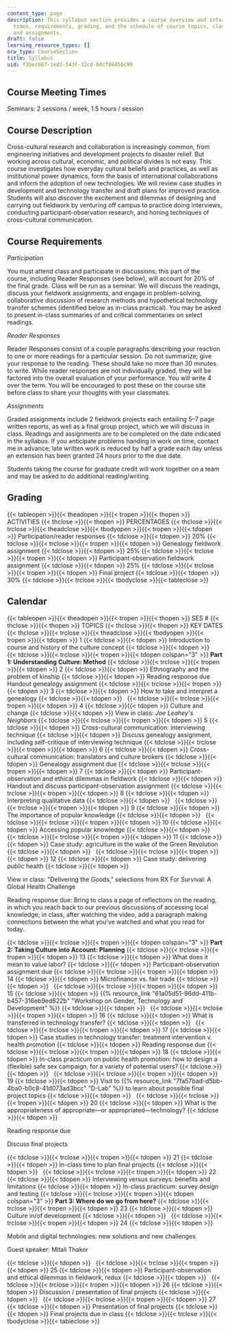 ```yaml
---
content_type: page
description: This syllabus section provides a course overview and information on meeting
  times, requirements, grading, and the schedule of course topics, class activities,
  and assignments.
draft: false
learning_resource_types: []
ocw_type: CourseSection
title: Syllabus
uid: f3bec667-1ed2-543f-32cd-bdcf8645bc99
---
```

## Course Meeting Times

Seminars: 2 sessions / week, 1.5 hours / session

## Course Description

Cross-cultural research and collaboration is increasingly common, from engineering initiatives and development projects to disaster relief. But working across cultural, economic, and political divides is not easy. This course investigates how everyday cultural beliefs and practices, as well as institutional power dynamics, form the basis of international collaborations and inform the adoption of new technologies. We will review case studies in development and technology transfer and draft plans for improved practice. Students will also discover the excitement and dilemmas of designing and carrying out fieldwork by venturing off campus to practice doing interviews, conducting participant-observation research, and honing techniques of cross-cultural communication.

## Course Requirements

*Participation*

You must attend class and participate in discussions; this part of the course, including Reader Responses (see below), will account for 20% of the final grade. Class will be run as a seminar. We will discuss the readings, discuss your fieldwork assignments, and engage in problem-solving, collaborative discussion of research methods and hypothetical technology transfer schemes (identified below as in-class practical). You may be asked to present in-class summaries of and critical commentaries on select readings.

*Reader Responses*

Reader Responses consist of a couple paragraphs describing your reaction to one or more readings for a particular session. Do not summarize; give your response to the reading. These should take no more than 30 minutes to write. While reader responses are not individually graded, they will be factored into the overall evaluation of your performance. You will write 4 over the term. You will be encouraged to post these on the course site before class to share your thoughts with your classmates.

*Assignments*

Graded assignments include 2 fieldwork projects each entailing 5–7 page written reports, as well as a final group project, which we will discuss in class. Readings and assignments are to be completed on the date indicated in the syllabus. If you anticipate problems handing in work on time, contact me in advance; late written work is reduced by half a grade each day unless an extension has been granted 24 hours prior to the due date.

Students taking the course for graduate credit will work together on a team and may be asked to do additional reading/writing.

## Grading

{{< tableopen >}}{{< theadopen >}}{{< tropen >}}{{< thopen >}}
ACTIVITIES
{{< thclose >}}{{< thopen >}}
PERCENTAGES
{{< thclose >}}{{< trclose >}}{{< theadclose >}}{{< tbodyopen >}}{{< tropen >}}{{< tdopen >}}
Participation/reader responses
{{< tdclose >}}{{< tdopen >}}
20%
{{< tdclose >}}{{< trclose >}}{{< tropen >}}{{< tdopen >}}
Genealogy fieldwork assignment
{{< tdclose >}}{{< tdopen >}}
25%
{{< tdclose >}}{{< trclose >}}{{< tropen >}}{{< tdopen >}}
Participant-observation fieldwork assignment
{{< tdclose >}}{{< tdopen >}}
25%
{{< tdclose >}}{{< trclose >}}{{< tropen >}}{{< tdopen >}}
Final project
{{< tdclose >}}{{< tdopen >}}
30%
{{< tdclose >}}{{< trclose >}}{{< tbodyclose >}}{{< tableclose >}}

## Calendar

{{< tableopen >}}{{< theadopen >}}{{< tropen >}}{{< thopen >}}
SES #
{{< thclose >}}{{< thopen >}}
TOPICS
{{< thclose >}}{{< thopen >}}
KEY DATES
{{< thclose >}}{{< trclose >}}{{< theadclose >}}{{< tbodyopen >}}{{< tropen >}}{{< tdopen >}}
1
{{< tdclose >}}{{< tdopen >}}
Introduction to course and history of the culture concept
{{< tdclose >}}{{< tdopen >}}
 
{{< tdclose >}}{{< trclose >}}{{< tropen >}}{{< tdopen colspan="3" >}}
**Part 1: Understanding Culture: Method**
{{< tdclose >}}{{< trclose >}}{{< tropen >}}{{< tdopen >}}
2
{{< tdclose >}}{{< tdopen >}}
Ethnography and the problem of kinship
{{< tdclose >}}{{< tdopen >}}
Reading response due   
Handout genealogy assignment
{{< tdclose >}}{{< trclose >}}{{< tropen >}}{{< tdopen >}}
3
{{< tdclose >}}{{< tdopen >}}
How to take and interpret a genealogy
{{< tdclose >}}{{< tdopen >}}
 
{{< tdclose >}}{{< trclose >}}{{< tropen >}}{{< tdopen >}}
4
{{< tdclose >}}{{< tdopen >}}
Culture and change
{{< tdclose >}}{{< tdopen >}}
View in class: *Joe Leahey's Neighbors*
{{< tdclose >}}{{< trclose >}}{{< tropen >}}{{< tdopen >}}
5
{{< tdclose >}}{{< tdopen >}}
Cross-cultural communication: interviewing technique
{{< tdclose >}}{{< tdopen >}}
Discuss genealogy assignment, including self-critique of interviewing technique
{{< tdclose >}}{{< trclose >}}{{< tropen >}}{{< tdopen >}}
6
{{< tdclose >}}{{< tdopen >}}
Cross-cultural communication: translators and culture brokers
{{< tdclose >}}{{< tdopen >}}
Genealogy assignment due
{{< tdclose >}}{{< trclose >}}{{< tropen >}}{{< tdopen >}}
7
{{< tdclose >}}{{< tdopen >}}
Participant-observation and ethical dilemmas in fieldwork
{{< tdclose >}}{{< tdopen >}}
Handout and discuss participant-observation assignment
{{< tdclose >}}{{< trclose >}}{{< tropen >}}{{< tdopen >}}
8
{{< tdclose >}}{{< tdopen >}}
Interpreting qualitative data
{{< tdclose >}}{{< tdopen >}}
 
{{< tdclose >}}{{< trclose >}}{{< tropen >}}{{< tdopen >}}
9
{{< tdclose >}}{{< tdopen >}}
The importance of popular knowledge
{{< tdclose >}}{{< tdopen >}}
 
{{< tdclose >}}{{< trclose >}}{{< tropen >}}{{< tdopen >}}
10
{{< tdclose >}}{{< tdopen >}}
Accessing popular knowledge
{{< tdclose >}}{{< tdopen >}}
 
{{< tdclose >}}{{< trclose >}}{{< tropen >}}{{< tdopen >}}
11
{{< tdclose >}}{{< tdopen >}}
Case study: agriculture in the wake of the Green Revolution
{{< tdclose >}}{{< tdopen >}}
 
{{< tdclose >}}{{< trclose >}}{{< tropen >}}{{< tdopen >}}
12
{{< tdclose >}}{{< tdopen >}}
Case study: delivering public health
{{< tdclose >}}{{< tdopen >}}

View in class: "Delivering the Goods," selections from RX For Survival: A Global Health Challenge

Reading response due: Bring to class a page of reflections on the reading, in which you reach back to our previous discussions of accessing local knowledge; in class, after watching the video, add a paragraph making connections between the what you've watched and what you read for today.

{{< tdclose >}}{{< trclose >}}{{< tropen >}}{{< tdopen colspan="3" >}}
**Part 2: Taking Culture into Account: Planning**
{{< tdclose >}}{{< trclose >}}{{< tropen >}}{{< tdopen >}}
13
{{< tdclose >}}{{< tdopen >}}
What does it mean to value labor?
{{< tdclose >}}{{< tdopen >}}
Participant-observation assignment due
{{< tdclose >}}{{< trclose >}}{{< tropen >}}{{< tdopen >}}
14
{{< tdclose >}}{{< tdopen >}}
Microfinance vs. fair trade
{{< tdclose >}}{{< tdopen >}}
 
{{< tdclose >}}{{< trclose >}}{{< tropen >}}{{< tdopen >}}
15
{{< tdclose >}}{{< tdopen >}}
{{% resource_link "61a05d51-96dd-411b-b457-316eb9ed822b" "Workshop on Gender, Technology and Development" %}}
{{< tdclose >}}{{< tdopen >}}
 
{{< tdclose >}}{{< trclose >}}{{< tropen >}}{{< tdopen >}}
16
{{< tdclose >}}{{< tdopen >}}
What is transferred in technology transfer?
{{< tdclose >}}{{< tdopen >}}
 
{{< tdclose >}}{{< trclose >}}{{< tropen >}}{{< tdopen >}}
17
{{< tdclose >}}{{< tdopen >}}
Case studies in technology transfer: treatment intervention v. health promotion
{{< tdclose >}}{{< tdopen >}}
Reading response due
{{< tdclose >}}{{< trclose >}}{{< tropen >}}{{< tdopen >}}
18
{{< tdclose >}}{{< tdopen >}}
In-class practicum on public health promotion: how to design a (flexible) safe sex campaign, for a variety of potential users?
{{< tdclose >}}{{< tdopen >}}
 
{{< tdclose >}}{{< trclose >}}{{< tropen >}}{{< tdopen >}}
19
{{< tdclose >}}{{< tdopen >}}
Visit to {{% resource_link "7fa57bad-d5bb-4ba0-b0c8-41d073ad3bcc" "D-Lab" %}} to learn about possible final project topics
{{< tdclose >}}{{< tdopen >}}
 
{{< tdclose >}}{{< trclose >}}{{< tropen >}}{{< tdopen >}}
20
{{< tdclose >}}{{< tdopen >}}
What is the appropriateness of appropriate—or appropriated—technology?
{{< tdclose >}}{{< tdopen >}}

Reading response due 

Discuss final projects

{{< tdclose >}}{{< trclose >}}{{< tropen >}}{{< tdopen >}}
21
{{< tdclose >}}{{< tdopen >}}
In-class time to plan final projects
{{< tdclose >}}{{< tdopen >}}
 
{{< tdclose >}}{{< trclose >}}{{< tropen >}}{{< tdopen >}}
22
{{< tdclose >}}{{< tdopen >}}
Interviewing versus surveys: benefits and limitations
{{< tdclose >}}{{< tdopen >}}
In-class practicum: survey design and testing
{{< tdclose >}}{{< trclose >}}{{< tropen >}}{{< tdopen colspan="3" >}}
**Part 3: Where do we go from here?**
{{< tdclose >}}{{< trclose >}}{{< tropen >}}{{< tdopen >}}
23
{{< tdclose >}}{{< tdopen >}}
Culture in/of development
{{< tdclose >}}{{< tdopen >}}
 
{{< tdclose >}}{{< trclose >}}{{< tropen >}}{{< tdopen >}}
24
{{< tdclose >}}{{< tdopen >}}

Mobile and digital technologies: new solutions and new challenges

Guest speaker: Mitali Thakor

{{< tdclose >}}{{< tdopen >}}
 
{{< tdclose >}}{{< trclose >}}{{< tropen >}}{{< tdopen >}}
25
{{< tdclose >}}{{< tdopen >}}
Participant-observation and ethical dilemmas in fieldwork, redux
{{< tdclose >}}{{< tdopen >}}
 
{{< tdclose >}}{{< trclose >}}{{< tropen >}}{{< tdopen >}}
26
{{< tdclose >}}{{< tdopen >}}
Discussion / presentation of final projects
{{< tdclose >}}{{< tdopen >}}
 
{{< tdclose >}}{{< trclose >}}{{< tropen >}}{{< tdopen >}}
27
{{< tdclose >}}{{< tdopen >}}
Presentation of final projects
{{< tdclose >}}{{< tdopen >}}
Final projects due in class
{{< tdclose >}}{{< trclose >}}{{< tbodyclose >}}{{< tableclose >}}
